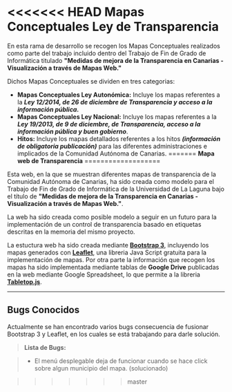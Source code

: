 <<<<<<< HEAD
**Mapas Conceptuales Ley de Transparencia**
===================

En esta rama de desarrollo se recogen los Mapas Conceptuales realizados como parte del trabajo incluido dentro del Trabajo de Fin de Grado de Informática titulado **"Medidas de mejora de la Transparencia en Canarias - Visualización a través de Mapas Web."**

Dichos Mapas Conceptuales se dividen en tres categorias:

 - **Mapas Conceptuales Ley Autonómica:** Incluye los mapas referentes a la ***Ley 12/2014, de 26 de diciembre de Transparencia y acceso a la información pública.***
 - **Mapas Conceptuales Ley Nacional:**  Incluye los mapas referentes a la ***Ley 19/2013, de 9 de diciembre, de Transparencia, acceso a la información pública y buen gobierno***.
 - **Hitos:** Incluye los mapas detallados referentes a los hitos ***(información de obligatoria publicación)*** para las diferentes administraciones e implicados de la Comunidad Autónoma de Canarias.
=======
**Mapa web de Transparencia**
===================

Esta web, en la que se muestran diferentes mapas de transparencia de la Comunidad Autónoma de Canarias, ha sido creada como modelo para el Trabajo de Fin de Grado de Informática de la Universidad de La Laguna bajo el título de **"Medidas de mejora de la Transparencia en Canarias - Visualización a través de Mapas Web."**.

La web ha sido creada como posible modelo a seguir en un futuro para la implementación de un control de transparencia basado en etiquetas descritas en la memoria del mismo proyecto.

La estuctura web ha sido creada mediante [**Bootstrap 3**](http://getbootstrap.com/), incluyendo los mapas generados con [**Leaflet**](http://leafletjs.com/), una libreria Java Script gratuita para la implementación de mapas. Por otra parte la información que recogen los mapas ha sido implementada mediante tablas de <i class="icon-provider-gdrive"></i> **Google Drive** publicadas en la web mediante Google Spreadsheet, lo que permite a la libreria [**Tabletop.js**](https://github.com/jsoma/tabletop).


----------


Bugs Conocidos
-------------

Actualmente se han encontrado varios bugs consecuencia de fusionar Bootstrap 3 y Leaflet, en los cuales se está trabajando para darle solución.

> **Lista de Bugs:**

> - El menú desplegable deja de funcionar cuando se hace click sobre algun municipio del mapa. (solucionado)

>>>>>>> master
